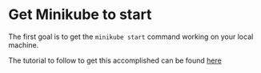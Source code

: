 # Get Minikube to start

The first goal is to get the `minikube start` command working on your local machine.

The tutorial to follow to get this accomplished can be found [here](/tutorials/getting-up-and-running/minikube/README.md)